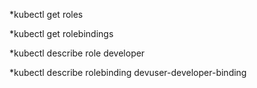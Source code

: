 
*kubectl get roles

*kubectl get rolebindings

*kubectl describe role developer

*kubectl describe rolebinding devuser-developer-binding
